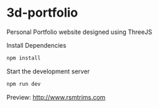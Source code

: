 # 3d-portfolio

Personal Portfolio website designed using ThreeJS

Install Dependencies

```sh
npm install
```

Start the development server

```sh
npm run dev
```

Preview: http://www.rsmtrims.com
